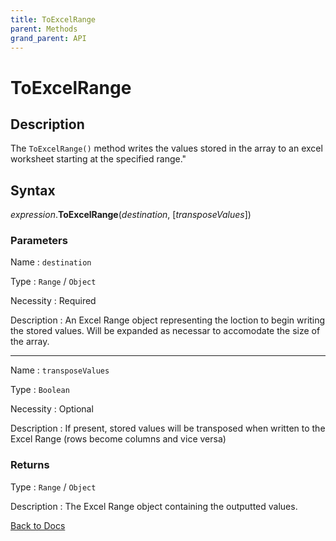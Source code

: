 ```yaml
---
title: ToExcelRange
parent: Methods
grand_parent: API
---
```


# ToExcelRange

## Description

The `ToExcelRange()` method writes the values stored in the array to an excel worksheet starting at the specified range."


## Syntax

*expression*.**ToExcelRange**(*destination*, [*transposeValues*])

### Parameters

Name 
: `destination`

Type
: `Range` / `Object`

Necessity
: Required

Description
: An Excel Range object representing the loction to begin writing the stored values. Will be expanded as necessar to accomodate the size of the array.

---

Name 
: `transposeValues`

Type
: `Boolean`

Necessity
: Optional

Description
: If present, stored values will be transposed when written to the Excel Range (rows become columns and vice versa)

### Returns

Type
: `Range` / `Object`

Description
: The Excel Range object containing the outputted values.


[Back to Docs](https://senipah.github.io/VBA-Better-Array/)





